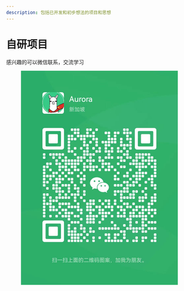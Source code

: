 ```yaml
---
description: 包括已开发和初步想法的项目和思想
---
```


# 自研项目

感兴趣的可以微信联系，交流学习

<figure><img src="../../.gitbook/assets/image (5).png" alt=""><figcaption></figcaption></figure>
